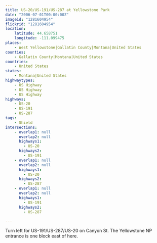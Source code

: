 ```yaml
---
title: US-20/US-191/US-287 at Yellowstone Park
date: "2006-07-01T00:00:00Z"
imageid: "1281604954"
flickrid: "1281604954"
location:
    latitude: 44.658751
    longitude: -111.099475
places:
    - West Yellowstone|Gallatin County|Montana|United States
counties:
    - Gallatin County|Montana|United States
countries:
    - United States
states:
    - Montana|United States
highwaytypes:
    - US Highway
    - US Highway
    - US Highway
highways:
    - US-20
    - US-191
    - US-287
tags:
    - Shield
intersections:
    - overlap1: null
      overlap2: null
      highways1:
        - US-20
      highways2:
        - US-191
    - overlap1: null
      overlap2: null
      highways1:
        - US-20
      highways2:
        - US-287
    - overlap1: null
      overlap2: null
      highways1:
        - US-191
      highways2:
        - US-287

---
```

Turn left for US-191/US-287/US-20 on Canyon St.  The Yellowstone NP entrance is one block east of here.